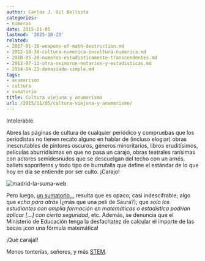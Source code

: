```yaml
---
author: Carlos J. Gil Bellosta
categories:
- números
date: 2015-11-05
lastmod: '2025-10-23'
related:
- 2017-01-16-weapons-of-math-destruction.md
- 2012-10-30-cultura-numerica-incultura-numerica.md
- 2010-05-20-numeros-estadisticamente-transcendentes.md
- 2012-07-11-otra-oximoron-notarios-y-estadisticas.md
- 2014-04-23-demasiado-simple.md
tags:
- anumerismo
- cultura
- sumatorio
title: Cultura viejuna y anumerismo
url: /2015/11/05/cultura-viejuna-y-anumerismo/
---
```


Intolerable.

Abres las páginas de cultura de cualquier periódico y compruebas que los periodistas no tienen recato alguno en hablar de (incluso elogiar) obras inescrutables de pintores oscuros, géneros minoritarios, libros eruditísimos, películas aburridísimas en que no pasa un carajo, obras teatrales rarísimas con actores semidesnudos que se descuelgan del techo con un arnés, ballets soporíferos y todo tipo de burrufalla que define el estándar de lo que hoy en día se entiende por ser culto. ¡Carajo!

![madrid-la-suma-web](/wp-uploads/2015/11/madrid-la-suma-web.jpg)

Pero luego, [un sumatorio...](http://www.eldiario.es/sociedad/Educacion-esconde-criterios-adjudica-becas_0_447255668.html) resulta que es opaco; casi indescifrable; algo que _echa para atrás_ (¿más que una peli de Saura?); que _solo los estudiantes con amplia formación en matemáticas o estadística podrían aplicar [...] con cierta seguridad_, etc. Además, se denuncia que el Ministerio de Educación tenga la desfachatez de calcular el importe de las becas ¡con una fórmula matemática!

¡Qué carajal!

Menos tonterías, señores, y más [STEM](https://en.wikipedia.org/wiki/Science,_Technology,_Engineering,_and_Mathematics).